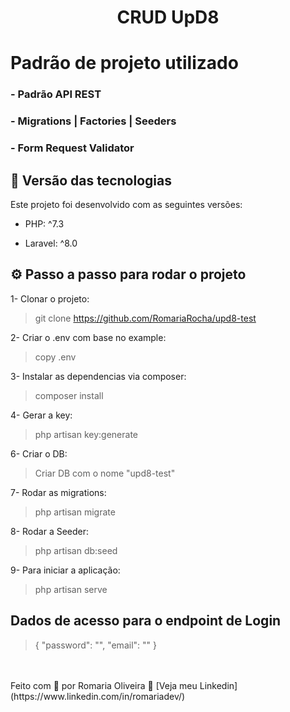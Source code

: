 <h1 align="center"> CRUD UpD8 </h1>

# Padrão de projeto utilizado

### - Padrão API REST



### - Migrations | Factories | Seeders

### - Form Request Validator



## 🚀 Versão das tecnologias

Este projeto foi desenvolvido com as seguintes versões:


- PHP: ^7.3

- Laravel: ^8.0



## ⚙ Passo a passo para rodar o projeto

1- Clonar o projeto:
> git clone https://github.com/RomariaRocha/upd8-test

2- Criar o .env com base no example:
> copy .env

3- Instalar as dependencias via composer:
> composer install

4- Gerar a key:
> php artisan key:generate

6- Criar o DB:
> Criar DB com o nome "upd8-test"

7- Rodar as migrations:
> php artisan migrate

8- Rodar a Seeder:
> php artisan db:seed

9- Para iniciar a aplicação:
> php artisan serve


## Dados de acesso para o endpoint de Login

> {
>    "password": "",
>    "email": ""
>  }

<br>
<br>
Feito com 💜 por Romaria Oliveira 👋 [Veja meu Linkedin](https://www.linkedin.com/in/romariadev/)
<br>